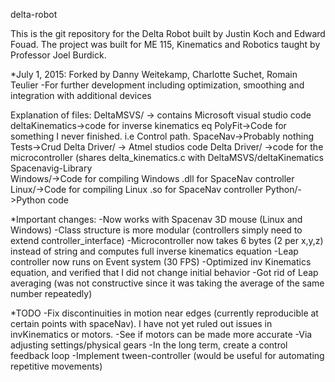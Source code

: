 delta-robot

This is the git repository for the Delta Robot built by Justin Koch and Edward Fouad. The project was built for ME 115, Kinematics and Robotics taught by Professor Joel Burdick.

*July 1, 2015:
	Forked by Danny Weitekamp, Charlotte Suchet, Romain Teulier
	-For further development including optimization, smoothing and integration with additional devices
	
Explanation of files:
DeltaMSVS/ -> contains Microsoft visual studio code
	deltaKinematics->code for inverse kinematics eq
	PolyFit->Code for something I never finished. i.e Control path.
	SpaceNav->Probably nothing
	Tests->Crud
Delta Driver/ -> Atmel studios code
	Delta Driver/ ->code for the microcontroller
		(shares delta_kinematics.c with DeltaMSVS/deltaKinematics
Spacenavig-Library\
	Windows/->Code for compiling Windows .dll for SpaceNav controller
	Linux/->Code for compiling Linux .so for SpaceNav controller
Python/->Python code

*Important changes:
-Now works with Spacenav 3D mouse (Linux and Windows)
-Class structure is more modular (controllers simply need to extend controller_interface)
-Microcontroller now takes 6 bytes (2 per x,y,z) instead of string and computes full inverse kinematics equation
-Leap controller now runs on Event system (30 FPS)
-Optimized inv Kinematics equation, and verified that I did not change initial behavior
-Got rid of Leap averaging (was not constructive since it was taking the average of the same number repeatedly)

*TODO
-Fix discontinuities in motion near edges (currently reproducible at certain points with spaceNav). I have not yet ruled out issues in invKinematics or motors.
-See if motors can be made more accurate
	-Via adjusting settings/physical gears
	-In the long term, create a control feedback loop
-Implement tween-controller (would be useful for automating repetitive movements)





		


